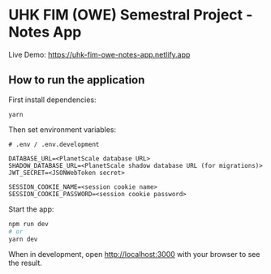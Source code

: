 # UHK FIM (OWE) Semestral Project - Notes App

Live Demo: https://uhk-fim-owe-notes-app.netlify.app

## How to run the application

First install dependencies:

```
yarn
```

Then set environment variables:

```env
# .env / .env.development

DATABASE_URL=<PlanetScale database URL>
SHADOW_DATABASE_URL=<PlanetScale shadow database URL (for migrations)>
JWT_SECRET=<JSONWebToken secret>

SESSION_COOKIE_NAME=<session cookie name>
SESSION_COOKIE_PASSWORD=<session cookie password>
```

Start the app:

```bash
npm run dev
# or
yarn dev
```

When in development, open [http://localhost:3000](http://localhost:3000) with your browser to see the result.

